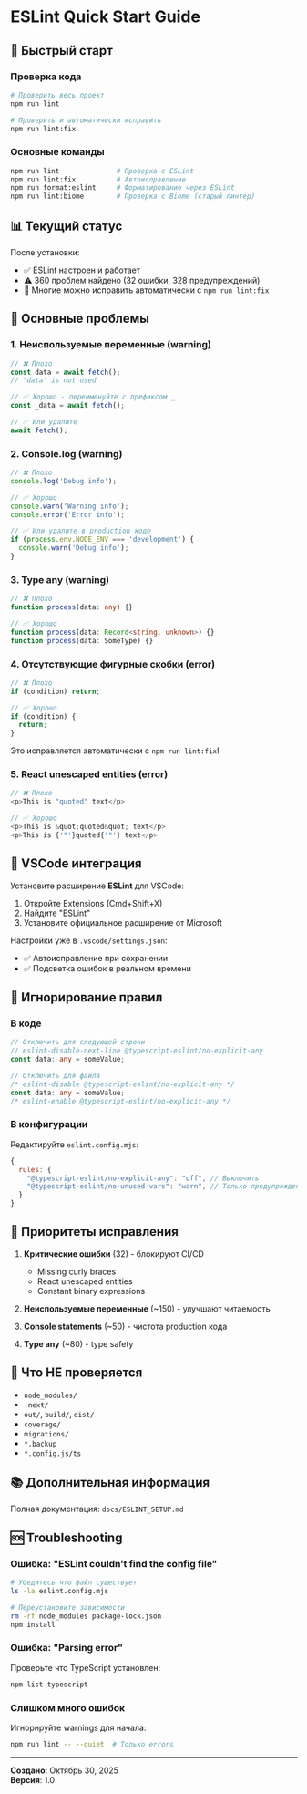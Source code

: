 # ESLint Quick Start Guide

## 🚀 Быстрый старт

### Проверка кода

```bash
# Проверить весь проект
npm run lint

# Проверить и автоматически исправить
npm run lint:fix
```

### Основные команды

```bash
npm run lint              # Проверка с ESLint
npm run lint:fix          # Автоисправление
npm run format:eslint     # Форматирование через ESLint
npm run lint:biome        # Проверка с Biome (старый линтер)
```

## 📊 Текущий статус

После установки:
- ✅ ESLint настроен и работает
- ⚠️ 360 проблем найдено (32 ошибки, 328 предупреждений)
- 🔧 Многие можно исправить автоматически с `npm run lint:fix`

## 🎯 Основные проблемы

### 1. Неиспользуемые переменные (warning)

```typescript
// ❌ Плохо
const data = await fetch();
// 'data' is not used

// ✅ Хорошо - переименуйте с префиксом _
const _data = await fetch();

// ✅ Или удалите
await fetch();
```

### 2. Console.log (warning)

```typescript
// ❌ Плохо
console.log('Debug info');

// ✅ Хорошо
console.warn('Warning info');
console.error('Error info');

// ✅ Или удалите в production коде
if (process.env.NODE_ENV === 'development') {
  console.warn('Debug info');
}
```

### 3. Type any (warning)

```typescript
// ❌ Плохо
function process(data: any) {}

// ✅ Хорошо
function process(data: Record<string, unknown>) {}
function process(data: SomeType) {}
```

### 4. Отсутствующие фигурные скобки (error)

```typescript
// ❌ Плохо
if (condition) return;

// ✅ Хорошо
if (condition) {
  return;
}
```

Это исправляется автоматически с `npm run lint:fix`!

### 5. React unescaped entities (error)

```typescript
// ❌ Плохо
<p>This is "quoted" text</p>

// ✅ Хорошо
<p>This is &quot;quoted&quot; text</p>
<p>This is {'"'}quoted{'"'} text</p>
```

## 🔧 VSCode интеграция

Установите расширение **ESLint** для VSCode:

1. Откройте Extensions (Cmd+Shift+X)
2. Найдите "ESLint"
3. Установите официальное расширение от Microsoft

Настройки уже в `.vscode/settings.json`:
- ✅ Автоисправление при сохранении
- ✅ Подсветка ошибок в реальном времени

## 📝 Игнорирование правил

### В коде

```typescript
// Отключить для следующей строки
// eslint-disable-next-line @typescript-eslint/no-explicit-any
const data: any = someValue;

// Отключить для файла
/* eslint-disable @typescript-eslint/no-explicit-any */
const data: any = someValue;
/* eslint-enable @typescript-eslint/no-explicit-any */
```

### В конфигурации

Редактируйте `eslint.config.mjs`:

```javascript
{
  rules: {
    "@typescript-eslint/no-explicit-any": "off", // Выключить
    "@typescript-eslint/no-unused-vars": "warn", // Только предупреждение
  }
}
```

## 🎯 Приоритеты исправления

1. **Критические ошибки** (32) - блокируют CI/CD
   - Missing curly braces
   - React unescaped entities
   - Constant binary expressions

2. **Неиспользуемые переменные** (~150) - улучшают читаемость
3. **Console statements** (~50) - чистота production кода
4. **Type any** (~80) - type safety

## 🚫 Что НЕ проверяется

- `node_modules/`
- `.next/`
- `out/`, `build/`, `dist/`
- `coverage/`
- `migrations/`
- `*.backup`
- `*.config.js/ts`

## 📚 Дополнительная информация

Полная документация: `docs/ESLINT_SETUP.md`

## 🆘 Troubleshooting

### Ошибка: "ESLint couldn't find the config file"

```bash
# Убедитесь что файл существует
ls -la eslint.config.mjs

# Переустановите зависимости
rm -rf node_modules package-lock.json
npm install
```

### Ошибка: "Parsing error"

Проверьте что TypeScript установлен:

```bash
npm list typescript
```

### Слишком много ошибок

Игнорируйте warnings для начала:

```bash
npm run lint -- --quiet  # Только errors
```

---

**Создано**: Октябрь 30, 2025  
**Версия**: 1.0

